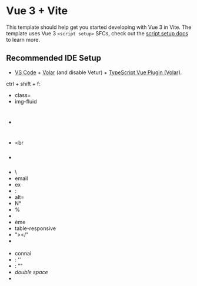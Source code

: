 # Vue 3 + Vite

This template should help get you started developing with Vue 3 in Vite. The template uses Vue 3 `<script setup>` SFCs, check out the [script setup docs](https://v3.vuejs.org/api/sfc-script-setup.html#sfc-script-setup) to learn more.

## Recommended IDE Setup

- [VS Code](https://code.visualstudio.com/) + [Volar](https://marketplace.visualstudio.com/items?itemName=Vue.volar) (and disable Vetur) + [TypeScript Vue Plugin (Volar)](https://marketplace.visualstudio.com/items?itemName=Vue.vscode-typescript-vue-plugin).

ctrl + shift + f:

- class=
- img-fluid
- <h1>
- <br
- <h3>
- \
- email
- ex
- :
- alt=
- N°
- %
- &nbsp;
- ème
- table-responsive
- "></"
- <br /><br />
- connai
- : ''
- : ""
- _double space_
- <style scoped> → double \n
- "puis "

"&nbsp;:"
"&nbsp;%"
"N°&nbsp;"
